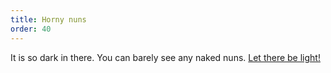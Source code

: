 ```yaml
---
title: Horny nuns
order: 40
---
```


It is so dark in there. You can barely see any naked nuns. [Let there be light!](light.md)
